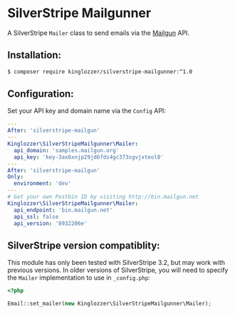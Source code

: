 # SilverStripe Mailgunner

A SilverStripe `Mailer` class to send emails via the [Mailgun](http://www.mailgun.com/) API.

## Installation:

```bash
$ composer require kinglozzer/silverstripe-mailgunner:^1.0
```

## Configuration:

Set your API key and domain name via the `Config` API:

```yml
---
After: 'silverstripe-mailgun'
---
Kinglozzer\SilverStripeMailgunner\Mailer:
  api_domain: 'samples.mailgun.org'
  api_key: 'key-3ax6xnjp29jd6fds4gc373sgvjxteol0'
---
After: 'silverstripe-mailgun'
Only:
  environment: 'dev'
---
# Get your own Postbin ID by visiting http://bin.mailgun.net
Kinglozzer\SilverStripeMailgunner\Mailer:
  api_endpoint: 'bin.mailgun.net'
  api_ssl: false
  api_version: '8932206e'
```

## SilverStripe version compatiblity:

This module has only been tested with SilverStripe 3.2, but may work with previous versions. In older versions of SilverStripe, you will need to specify the `Mailer` implementation to use in `_config.php`:

```php
<?php

Email::set_mailer(new Kinglozzer\SilverStripeMailgunner\Mailer);
```
